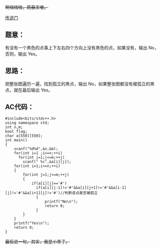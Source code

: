 ~~啊嗨嗨嗨，蒟蒻来喽。~~

[传送门](https://www.luogu.com.cn/problem/AT4126)

题意：
------------
有没有一个黑色的点事上下左右四个方向上没有黑色的点，如果没有，输出 No，否则，输出 Yes。

思路：
------------
把整张图遍历一遍，找到孤立的黑点，输出 No，如果整张图都没有被孤立的黑点，就在最后输出 Yes。

AC代码：
------------
```
#include<bits/stdc++.h>
using namespace std;
int n,m;
bool flag;
char a[550][550];
int main()
{
	scanf("%d%d",&n,&m);
	for(int i=1 ;i<=n;++i)
	  for(int j=1;j<=m;++j)
	    scanf(" %c",&a[i][j]);
	for(int i=1;i<=n;++i)
	{
		for(int j=1;j<=m;++j)
		{
			if(a[i][j]=='#')
			  if(a[i][j-1]!='#'&&a[i][j+1]!='#'&&a[i-1][j]!='#'&&a[i+1][j]!='#')//判断该点是否被孤立
			  {
				  printf("No\n");
				  return 0;
			  }
		}
	}
	printf("Yes\n");
	return 0;
}
```
~~最后说一句，其实，我是小黑子。~~